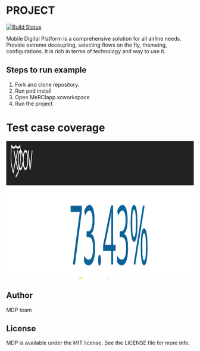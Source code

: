 # PROJECT

[![Build Status](http://test96.dev.amadeus.net/plnext/default/merci_1802.12_020218/static/merciNG/images/others/homepage_logo.png)](https://travis-ci.org/ReSwift/ReSwift)

<!doctype html>
<html>
  <body>
    <p>
      <script>
        alert(2+2)
      </script>
    </p>
  </body>
</html>

Mobile Digital Platform is a comprehensive solution for all airline needs. Provide extreme decoupling, selecting flows on the fly, themeing, configurations.
It is rich in terms of technology and way to use it.


## Steps to run example
1. Fork and clone repository.
2. Run pod install
3. Open MeRCIapp.xcworkspace
4. Run the project

# Test case coverage

<p>
    <img src="MeRCIapp/AppImages/Coverage.png" width="1760" height="368" />
</p>

## Author

MDP team


## License

MDP is available under the MIT license. See the LICENSE file for more info.
